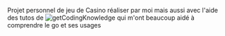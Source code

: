 Projet personnel de jeu de Casino réaliser par moi mais aussi avec l'aide des tutos de ![getCodingKnowledge](https://www.youtube.com/@getCodingKnowledge) qui m'ont beaucoup aidé à comprendre le go et ses usages
